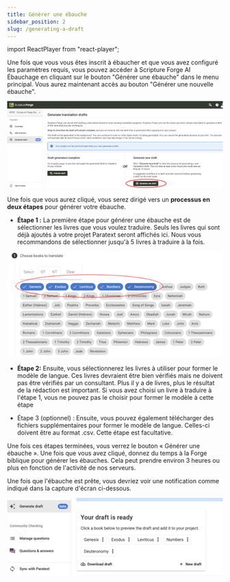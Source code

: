 ```yaml
---
title: Générer une ébauche
sidebar_position: 2
slug: /generating-a-draft
---
```


import ReactPlayer from "react-player";

<div class="player-wrapper"><ReactPlayer controls url="https://youtu.be/binHoeAGGvU" /></div>

Une fois que vous vous êtes inscrit à ébaucher et que vous avez configuré les paramètres requis, vous pouvez accéder à Scripture Forge AI Ébauchage en cliquant sur le bouton "Générer une ébauche" dans le menu principal. Vous aurez maintenant accès au bouton "Générer une nouvelle ébauche".

![](./1574993447.png)

Une fois que vous aurez cliqué, vous serez dirigé vers un **processus en deux étapes** pour générer votre ébauche.

- **Étape 1 :** La première étape pour générer une ébauche est de sélectionner les livres que vous voulez traduire. Seuls les livres qui sont déjà ajoutés à votre projet Paratext seront affichés ici. Nous vous recommandons de sélectionner jusqu'à 5 livres à traduire à la fois.

![](./736001719.png)

- **Étape 2:** Ensuite, vous sélectionnerez les livres à utiliser pour former le modèle de langue. Ces livres devraient être bien vérifiés mais ne doivent pas être vérifiés par un consultant. Plus il y a de livres, plus le résultat de la rédaction est important. Si vous avez choisi un livre à traduire à l'étape 1, vous ne pouvez pas le choisir pour former le modèle à cette étape



- Étape 3 (optionnel) : Ensuite, vous pouvez également télécharger des fichiers supplémentaires pour former le modèle de langue. Celles-ci doivent être au format .csv. Cette étape est facultative.

Une fois ces étapes terminées, vous verrez le bouton « Générer une ébauche ». Une fois que vous avez cliqué, donnez du temps à la Forge biblique pour générer les ébauches. Cela peut prendre environ 3 heures ou plus en fonction de l'activité de nos serveurs.

Une fois que l'ébauche est prête, vous devriez voir une notification comme indiqué dans la capture d'écran ci-dessous.

![](./2097960595.png)


